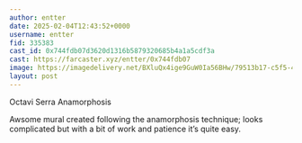 ```yaml
---
author: entter
date: 2025-02-04T12:43:52+0000
username: entter
fid: 335383
cast_id: 0x744fdb07d3620d1316b5879320685b4a1a5cdf3a
cast: https://farcaster.xyz/entter/0x744fdb07
image: https://imagedelivery.net/BXluQx4ige9GuW0Ia56BHw/79513b17-c5f5-4805-b5e0-df6287b60b00/original
layout: post
---
```


Octavi Serra
Anamorphosis

Awsome mural created following the anamorphosis technique; looks complicated but with a bit of work and patience it’s quite easy.

<img src='https://imagedelivery.net/BXluQx4ige9GuW0Ia56BHw/79513b17-c5f5-4805-b5e0-df6287b60b00/original' alt='' referrerpolicy='no-referrer'/>
<img src='https://imagedelivery.net/BXluQx4ige9GuW0Ia56BHw/1a6d8614-499c-4807-2368-6c24d9edcf00/original' alt='' referrerpolicy='no-referrer'/>
